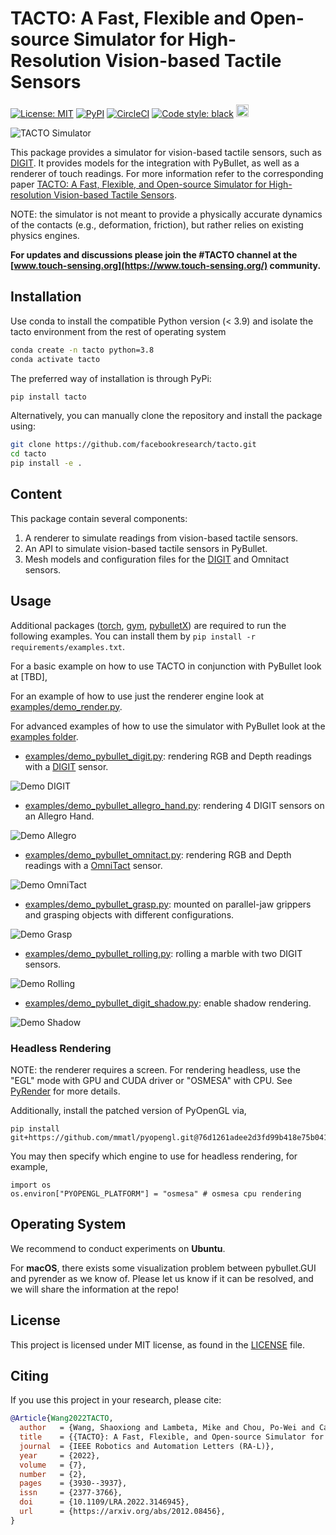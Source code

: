 # TACTO: A Fast, Flexible and Open-source Simulator for High-Resolution Vision-based Tactile Sensors

[![License: MIT](https://img.shields.io/github/license/facebookresearch/tacto)](LICENSE)
[![PyPI](https://img.shields.io/pypi/v/tacto)](https://pypi.org/project/tacto/)
[![CircleCI](https://circleci.com/gh/facebookresearch/tacto.svg?style=shield)](https://circleci.com/gh/facebookresearch/tacto)
[![Code style: black](https://img.shields.io/badge/code%20style-black-000000.svg)](https://github.com/psf/black)
<a href="https://digit.ml/">
<img height="20" src="/website/static/img/digit-logo.svg" alt="DIGIT-logo" />
</a>

<img src="/website/static/img/teaser.jpg?raw=true" alt="TACTO Simulator" />


This package provides a simulator for vision-based tactile sensors, such as [DIGIT](https://digit.ml).
It provides models for the integration with PyBullet, as well as a renderer of touch readings.
For more information refer to the corresponding paper [TACTO: A Fast, Flexible, and Open-source Simulator for High-resolution Vision-based Tactile Sensors](https://arxiv.org/abs/2012.08456).

NOTE: the simulator is not meant to provide a physically accurate dynamics of the contacts (e.g., deformation, friction), but rather relies on existing physics engines.

**For updates and discussions please join the #TACTO channel at the [www.touch-sensing.org](https://www.touch-sensing.org/) community.**


## Installation

Use conda to install the compatible Python version (< 3.9) and isolate the tacto environment from the rest of operating system

```bash
conda create -n tacto python=3.8
conda activate tacto
```

The preferred way of installation is through PyPi:

```bash
pip install tacto
```

Alternatively, you can manually clone the repository and install the package using:

```bash
git clone https://github.com/facebookresearch/tacto.git
cd tacto
pip install -e .
```

## Content
This package contain several components:
1) A renderer to simulate readings from vision-based tactile sensors.
2) An API to simulate vision-based tactile sensors in PyBullet.
3) Mesh models and configuration files for the [DIGIT](https://digit.ml) and Omnitact sensors.

## Usage

Additional packages ([torch](https://github.com/pytorch/pytorch), [gym](https://github.com/openai/gym), [pybulletX](https://github.com/facebookresearch/pybulletX)) are required to run the following examples.
You can install them by `pip install -r requirements/examples.txt`.

For a basic example on how to use TACTO in conjunction with PyBullet look at [TBD],

For an example of how to use just the renderer engine look at [examples/demo_render.py](examples/demo_render.py).

For advanced examples of how to use the simulator with PyBullet look at the [examples folder](examples).

* [examples/demo_pybullet_digit.py](examples/demo_pybullet_digit.py): rendering RGB and Depth readings with a [DIGIT](https://digit.ml) sensor.
<img src="/website/static/img/demo_digit.gif?raw=true" alt="Demo DIGIT" />

* [examples/demo_pybullet_allegro_hand.py](examples/demo_pybullet_omnitact.py): rendering 4 DIGIT sensors on an Allegro Hand.
<img src="/website/static/img/demo_allegro.gif?raw=true" alt="Demo Allegro" />

* [examples/demo_pybullet_omnitact.py](examples/demo_pybullet_omnitact.py): rendering RGB and Depth readings with a [OmniTact](https://arxiv.org/pdf/2003.06965.pdf) sensor.
<img src="/website/static/img/demo_omnitact.gif?raw=true" alt="Demo OmniTact" />

* [examples/demo_pybullet_grasp.py](examples/demo_grasp.py): mounted on parallel-jaw grippers and grasping objects with different configurations.
<img src="/website/static/img/demo_grasp.gif?raw=true" alt="Demo Grasp" />

* [examples/demo_pybullet_rolling.py](examples/demo_rolling.py): rolling a marble with two DIGIT sensors.
<img src="/website/static/img/demo_rolling.gif?raw=true" alt="Demo Rolling" />

* [examples/demo_pybullet_digit_shadow.py](examples/demo_pybullet_digit_shadow.py): enable shadow rendering.
<img src="/website/static/img/demo_shadow.gif?raw=true" alt="Demo Shadow" />

### Headless Rendering

NOTE: the renderer requires a screen. For rendering headless, use the "EGL" mode with GPU and CUDA driver or "OSMESA" with CPU. 
See [PyRender](https://pyrender.readthedocs.io/en/latest/install/index.html) for more details.

Additionally, install the patched version of PyOpenGL via,

```
pip install git+https://github.com/mmatl/pyopengl.git@76d1261adee2d3fd99b418e75b0416bb7d2865e6
```

You may then specify which engine to use for headless rendering, for example,

```
import os
os.environ["PYOPENGL_PLATFORM"] = "osmesa" # osmesa cpu rendering
```

## Operating System
We recommend to conduct experiments on **Ubuntu**.

For **macOS**, there exists some visualization problem between pybullet.GUI and pyrender as we know of. Please let us know if it can be resolved, and we will share the information at the repo!

## License
This project is licensed under MIT license, as found in the [LICENSE](LICENSE) file.


## Citing
If you use this project in your research, please cite:

```BibTeX
@Article{Wang2022TACTO,
  author   = {Wang, Shaoxiong and Lambeta, Mike and Chou, Po-Wei and Calandra, Roberto},
  title    = {{TACTO}: A Fast, Flexible, and Open-source Simulator for High-resolution Vision-based Tactile Sensors},
  journal  = {IEEE Robotics and Automation Letters (RA-L)},
  year     = {2022},
  volume   = {7},
  number   = {2},
  pages    = {3930--3937},
  issn     = {2377-3766},
  doi      = {10.1109/LRA.2022.3146945},
  url      = {https://arxiv.org/abs/2012.08456},
}
```

